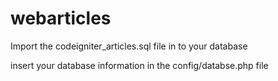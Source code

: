 # webarticles
Import the codeigniter_articles.sql file in to your database

insert your database information in the config/databse.php file
